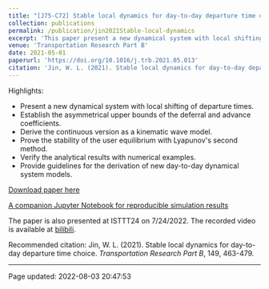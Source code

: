 ```yaml
---
title: "[J75-C72] Stable local dynamics for day-to-day departure time choice"
collection: publications
permalink: /publication/jin2021Stable-local-dynamics
excerpt: 'This paper present a new dynamical system with local shifting of departure times.'
venue: 'Transportation Research Part B'
date: 2021-05-01
paperurl: 'https://doi.org/10.1016/j.trb.2021.05.013'
citation: 'Jin, W. L. (2021). Stable local dynamics for day-to-day departure time choice. <i>Transportation Research Part B</i>, 149, 463-479.'
---
```

Highlights:
- Present a new dynamical system with local shifting of departure times.
- Establish the asymmetrical upper bounds of the deferral and advance coefficients.
- Derive the continuous version as a kinematic wave model.
- Prove the stability of the user equilibrium with Lyapunov's second method.
- Verify the analytical results with numerical examples.
- Provide guidelines for the derivation of new day-to-day dynamical system models.

[Download paper here](https://doi.org/10.1016/j.trb.2021.05.013)

[A companion Jupyter Notebook for reproducible simulation results](https://spacetimeflow.github.io/Jin-WL-Public-Jupyter-Notebooks/retro/notebooks/?path=jin2021Stable-local-dynamics-for-day-to-day-departure-time-choice.ipynb)

The paper is also presented at ISTTT24 on 7/24/2022. The recorded video is available at [bilibili](https://www.bilibili.com/video/BV1VF411N7mC?spm_id_from=333.337.search-card.all.click).

Recommended citation: Jin, W. L. (2021). Stable local dynamics for day-to-day departure time choice. <i>Transportation Research Part B</i>, 149, 463-479.

---
Page updated: 2022-08-03 20:47:53